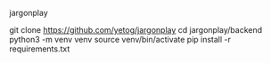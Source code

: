 jargonplay


git clone https://github.com/yetog/jargonplay
cd jargonplay/backend
python3 -m venv venv
source venv/bin/activate
pip install -r requirements.txt
